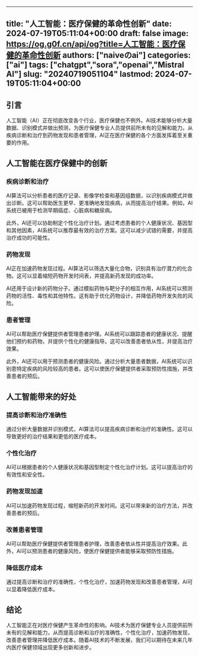 
---
title: "人工智能：医疗保健的革命性创新"
date: 2024-07-19T05:11:04+00:00
draft: false
image: https://og.g0f.cn/api/og?title=人工智能：医疗保健的革命性创新
authors: ["naiveのai"]
categories: ["ai"]
tags: ["chatgpt","sora","openai","Mistral AI"]
slug: "20240719051104"
lastmod: 2024-07-19T05:11:04+00:00
---
## 引言

人工智能（AI）正在彻底改变各个行业，医疗保健也不例外。AI技术能够分析大量数据、识别模式并做出预测，为医疗保健专业人员提供前所未有的见解和能力。从疾病诊断和治疗到药物发现和患者管理，AI正在医疗保健的各个方面发挥着至关重要的作用。

## 人工智能在医疗保健中的创新

### 疾病诊断和治疗

AI算法可以分析患者的医疗记录、影像学检查和基因组数据，以识别疾病模式并做出诊断。这可以帮助医生更早、更准确地发现疾病，从而提高治疗结果。例如，AI系统已被用于检测早期癌症、心脏病和糖尿病。

此外，AI还可以协助制定个性化治疗计划。通过考虑患者的个人健康状况、基因型和其他因素，AI系统可以推荐最有效的治疗方案。这可以减少试错的需要，并提高治疗成功的可能性。

### 药物发现

AI正在加速药物发现过程。AI算法可以筛选大量化合物，识别具有治疗潜力的化合物。这可以显着缩短药物开发时间表，并提高新药发现的成功率。

AI还用于设计新的药物分子。通过模拟药物与靶分子的相互作用，AI系统可以预测药物的活性、毒性和其他特性。这有助于优化药物设计，并降低药物开发失败的风险。

### 患者管理

AI可以帮助医疗保健提供者管理患者护理。AI系统可以跟踪患者的健康状况、提醒他们预约和药物，并提供个性化的健康指导。这可以改善患者依从性，并提高治疗效果。

此外，AI还可以用于预测患者的健康风险。通过分析大量患者数据，AI系统可以识别患特定疾病的风险较高的患者。这可以使医疗保健提供者采取预防性措施，并改善患者的预后。

## 人工智能带来的好处

### 提高诊断和治疗准确性

通过分析大量数据并识别模式，AI算法可以提高疾病诊断和治疗的准确性。这可以导致更好的治疗结果和更低的医疗成本。

### 个性化治疗

AI可以根据患者的个人健康状况和基因型制定个性化治疗计划。这可以提高治疗的有效性和安全性。

### 药物发现加速

AI可以加速药物发现过程，缩短新药的开发时间。这可以带来新的治疗方法，并改善患者的预后。

### 改善患者管理

AI可以帮助医疗保健提供者管理患者护理，改善患者依从性并提高治疗效果。此外，AI可以预测患者的健康风险，使医疗保健提供者能够采取预防性措施。

### 降低医疗成本

通过提高诊断和治疗的准确性，个性化治疗，加速药物发现和改善患者管理，AI可以显着降低医疗成本。

## 结论

人工智能正在对医疗保健产生革命性的影响。AI技术为医疗保健专业人员提供前所未有的见解和能力，从而提高诊断和治疗的准确性，个性化治疗，加速药物发现，改善患者管理并降低医疗成本。随着AI技术的不断发展，我们可以期待在未来几年内医疗保健领域出现更多创新和进步。